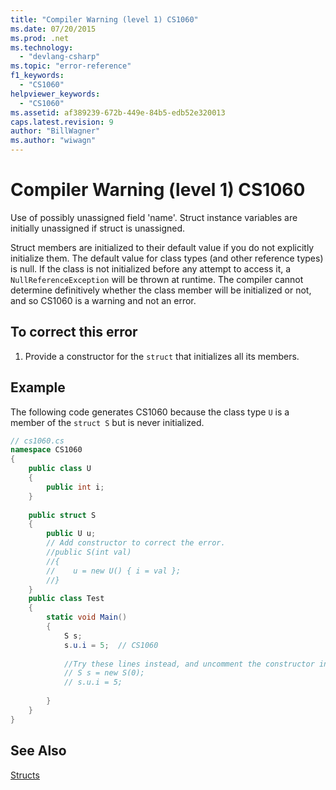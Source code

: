 ```yaml
---
title: "Compiler Warning (level 1) CS1060"
ms.date: 07/20/2015
ms.prod: .net
ms.technology: 
  - "devlang-csharp"
ms.topic: "error-reference"
f1_keywords: 
  - "CS1060"
helpviewer_keywords: 
  - "CS1060"
ms.assetid: af389239-672b-449e-84b5-edb52e320013
caps.latest.revision: 9
author: "BillWagner"
ms.author: "wiwagn"
---
```

# Compiler Warning (level 1) CS1060
Use of possibly unassigned field 'name'. Struct instance variables are initially unassigned if struct is unassigned.  
  
 Struct members are initialized to their default value if you do not explicitly initialize them. The default value for class types (and other reference types) is null. If the class is not initialized before any attempt to access it, a `NullReferenceException` will be thrown at runtime. The compiler cannot determine definitively whether the class member will be initialized or not, and so CS1060 is a warning and not an error.  
  
## To correct this error  
  
1.  Provide a constructor for the `struct` that initializes all its members.  
  
## Example  
 The following code generates CS1060 because the class type `U` is a member of the `struct S` but is never initialized.  
  
```csharp  
// cs1060.cs  
namespace CS1060  
{      
    public class U  
    {  
        public int i;  
    }  
  
    public struct S  
    {  
        public U u;  
        // Add constructor to correct the error.  
        //public S(int val)  
        //{  
        //    u = new U() { i = val };  
        //}  
    }  
    public class Test  
    {  
        static void Main()  
        {  
            S s;  
            s.u.i = 5;  // CS1060  
  
            //Try these lines instead, and uncomment the constructor in S  
            // S s = new S(0);  
            // s.u.i = 5;  
  
        }  
    }    
}  
```  
  
## See Also  
 [Structs](../../../csharp/programming-guide/classes-and-structs/structs.md)
